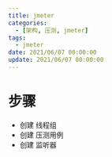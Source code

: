 ```yaml
---
title: jmeter
categories: 
  - [架构, 压测, jmeter]
tags:
  - jmeter
date: 2021/06/07 00:00:00
update: 2021/06/07 00:00:00
---
```


# 步骤

- 创建 线程组
- 创建 压测用例
- 创建 监听器